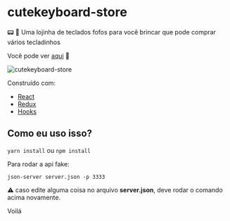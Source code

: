# cutekeyboard-store

:pager: :art: Uma lojinha de teclados fofos para você brincar que pode comprar vários tecladinhos 

Você pode ver [aqui](https://cutekeyboard.netlify.app/) :star2:

![cutekeyboard-store](https://imgur.com/W8yExce.png)

Construído com:

* [React](https://pt-br.reactjs.org/)
* [Redux](https://redux.js.org/)
* [Hooks](https://pt-br.reactjs.org/docs/hooks-intro.html)

## Como eu uso isso?

``yarn install`` ou ``npm install``

Para rodar a api fake:

``json-server server.json -p 3333``

:warning: caso edite alguma coisa no arquivo **server.json**, deve rodar o comando acima novamente.

Voilá


